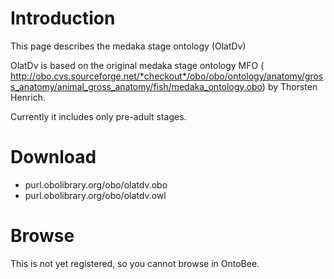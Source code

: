 # Introduction #

This page describes the medaka stage ontology (OlatDv)

OlatDv is based on the original medaka stage ontology MFO (	http://obo.cvs.sourceforge.net/*checkout*/obo/obo/ontology/anatomy/gross_anatomy/animal_gross_anatomy/fish/medaka_ontology.obo) by Thorsten Henrich.

Currently it includes only pre-adult stages.

# Download #

  * purl.obolibrary.org/obo/olatdv.obo
  * purl.obolibrary.org/obo/olatdv.owl

# Browse #

This is not yet registered, so you cannot browse in OntoBee.
